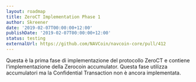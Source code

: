 ```yaml
---
layout: roadmap
title: ZeroCT Implementation Phase 1
author: Skreener
date: '2019-02-07T00:00:00+12:00'
publishDate: '2019-02-07T00:00:00+12:00'
status: testing
externalUrl: https://github.com/NAVCoin/navcoin-core/pull/412
---
```


Questa è la prima fase di implementazione del protocollo ZeroCT e contiene l'implementazione della Zerocoin accumulator. Questa fase utilizza accumulatori ma la Confidential Transaction non è ancora implementata.
